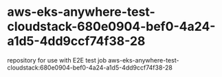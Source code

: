 # aws-eks-anywhere-test-cloudstack-680e0904-bef0-4a24-a1d5-4dd9ccf74f38-28
repository for use with E2E test job aws-eks-anywhere-test-cloudstack:680e0904-bef0-4a24-a1d5-4dd9ccf74f38-28
